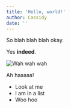 ```yaml
---
title: 'Hello, world!'
author: Cassidy
date: ''
---
```


So blah blah blah okay.

Yes **indeed**.

![Wah wah wah](/images/maul.gif 'Here is an image.')

Ah haaaaa!

-   Look at me
-   I am in a list
-   Woo hoo
